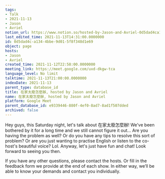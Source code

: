 ```yaml
---
tags:
- Talk
- 2021-11-13
- Jason
- Avriel
notion_url: https://www.notion.so/hosted-by-Jason-and-Avriel-0d5dad4ca1344bbe9d015f8f348d1e69
last_edited_time: 2021-11-13T14:31:00.0000000
id: 0d5dad4c-a134-4bbe-9d01-5f8f348d1e69
object: page
hosts:
- Jason
- Avriel
created_time: 2021-11-12T22:58:00.0000000
meeting_link: https://meet.google.com/uxd-dkgw-tca
language_level: No limit
talktime: 2021-11-13T21:00:00.0000000
indexDate: 2021-11-13
parent_type: database_id
title: 在家太廢怎麼辦, hosted by Jason and Avriel
name: 在家太廢怎麼辦, hosted by Jason and Avriel
platform: Google Meet
parent_database_id: e9339446-880f-4ef0-8ad7-8ad1f507dded
archived: false
---
```





Hey guys, this Saturday night, let's talk about 在家太廢怎麼辦! We've been bothered by it for a long time and we still cannot figure it out... Are you having the problem as well? Or do you have any tips to resolve this sort of problem? Or are you just wanting to practise English or listen to the co-host's beautiful voice? Lol. Anyway, let's just have fun and chat! Look forward to seeing you then. 

If you have any other questions, please contact the hosts. Or fill in the feedback form we provide at the end of each show. In either way, we’ll be able to know your demands and contact you individually.







